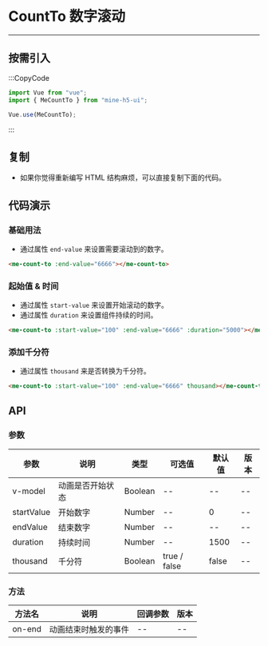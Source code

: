 # CountTo 数字滚动

---

## 按需引入

:::CopyCode

```JavaScript
import Vue from "vue";
import { MeCountTo } from "mine-h5-ui";

Vue.use(MeCountTo);
```

:::

## 复制

- 如果你觉得重新编写 HTML 结构麻烦，可以直接复制下面的代码。

## 代码演示

### 基础用法

- 通过属性 `end-value` 来设置需要滚动到的数字。

```HTML
<me-count-to :end-value="6666"></me-count-to>
```

### 起始值 & 时间

- 通过属性 `start-value` 来设置开始滚动的数字。
- 通过属性 `duration` 来设置组件持续的时间。

```HTML
<me-count-to :start-value="100" :end-value="6666" :duration="5000"></me-count-to>
```

### 添加千分符

- 通过属性 `thousand` 来是否转换为千分符。

```HTML
<me-count-to :start-value="100" :end-value="6666" thousand></me-count-to>
```

## API

### 参数

| 参数       | 说明             | 类型    | 可选值       | 默认值 | 版本 |
| ---------- | ---------------- | ------- | ------------ | ------ | ---- |
| v-model    | 动画是否开始状态 | Boolean | --           | --     | --   |
| startValue | 开始数字         | Number  | --           | 0      | --   |
| endValue   | 结束数字         | Number  | --           | --     | --   |
| duration   | 持续时间         | Number  | --           | 1500   | --   |
| thousand   | 千分符           | Boolean | true / false | false  | --   |

### 方法

| 方法名 | 说明                 | 回调参数 | 版本 |
| ------ | -------------------- | -------- | ---- |
| on-end | 动画结束时触发的事件 | --       | --   |
